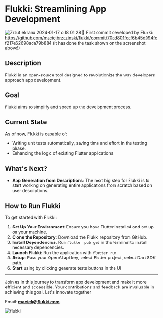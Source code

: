 # Flukki: Streamlining App Development
![Zrzut ekranu 2024-01-17 o 18 01 28](https://github.com/maciejbrzezinski/flukki/assets/34410554/7a6c581c-226c-4d7d-bd60-eb2d4e3ec2ad)
🎉 First commit developed by Flukki: https://github.com/maciejbrzezinski/flukki/commit/70cd801fcef6b45d094fcf217e62698ada79b884 (it has done the task shown on the screenshot above!)

## Description
Flukki is an open-source tool designed to revolutionize the way developers approach app development.

## Goal
Flukki aims to simplify and speed up the development process.

## Current State
As of now, Flukki is capable of:
- Writing unit tests automatically, saving time and effort in the testing phase.
- Enhancing the logic of existing Flutter applications.

## What's Next?
- **App Generation from Descriptions**: The next big step for Flukki is to start working on generating entire applications from scratch based on user descriptions.

## How to Run Flukki
To get started with Flukki:
1. **Set Up Your Environment**: Ensure you have Flutter installed and set up on your machine.
2. **Clone the Repository**: Download the Flukki repository from GitHub.
3. **Install Dependencies**: Run `flutter pub get` in the terminal to install necessary dependencies.
4. **Launch Flukki**: Run the application with `flutter run`.
5. **Setup**: Pass your OpenAI api key, select Flutter project, select Dart SDK path.
6. **Start** using by clicking generate tests buttons in the UI

---

Join us in this journey to transform app development and make it more efficient and accessible. Your contributions and feedback are invaluable in achieving this goal. Let's innovate together

Email: **maciek@flukki.com**

![flukki](https://github.com/maciejbrzezinski/flukki/assets/34410554/83bcef1b-1ef8-41ee-8104-36752a148a29)
